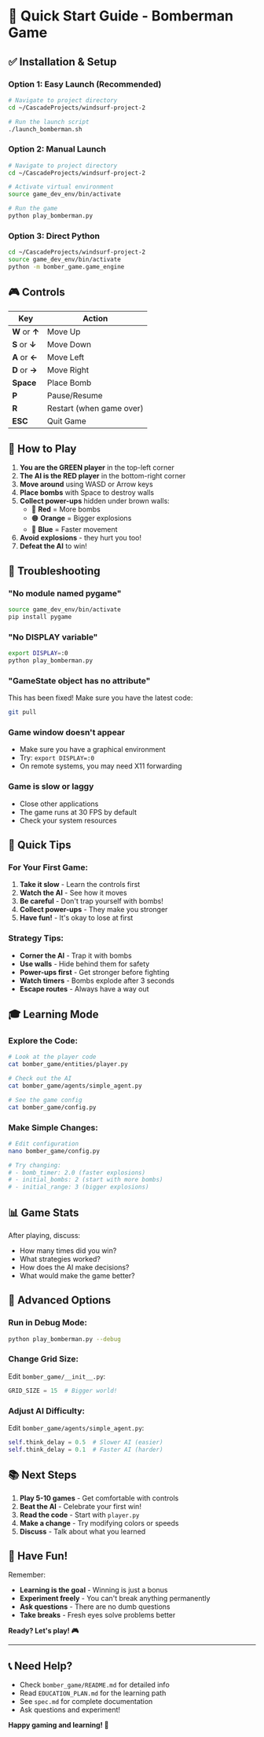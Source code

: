 # 🚀 Quick Start Guide - Bomberman Game

## ✅ Installation & Setup

### Option 1: Easy Launch (Recommended)
```bash
# Navigate to project directory
cd ~/CascadeProjects/windsurf-project-2

# Run the launch script
./launch_bomberman.sh
```

### Option 2: Manual Launch
```bash
# Navigate to project directory
cd ~/CascadeProjects/windsurf-project-2

# Activate virtual environment
source game_dev_env/bin/activate

# Run the game
python play_bomberman.py
```

### Option 3: Direct Python
```bash
cd ~/CascadeProjects/windsurf-project-2
source game_dev_env/bin/activate
python -m bomber_game.game_engine
```

## 🎮 Controls

| Key | Action |
|-----|--------|
| **W** or **↑** | Move Up |
| **S** or **↓** | Move Down |
| **A** or **←** | Move Left |
| **D** or **→** | Move Right |
| **Space** | Place Bomb |
| **P** | Pause/Resume |
| **R** | Restart (when game over) |
| **ESC** | Quit Game |

## 🎯 How to Play

1. **You are the GREEN player** in the top-left corner
2. **The AI is the RED player** in the bottom-right corner
3. **Move around** using WASD or Arrow keys
4. **Place bombs** with Space to destroy walls
5. **Collect power-ups** hidden under brown walls:
   - 🔴 **Red** = More bombs
   - 🟠 **Orange** = Bigger explosions
   - 🔵 **Blue** = Faster movement
6. **Avoid explosions** - they hurt you too!
7. **Defeat the AI** to win!

## 🐛 Troubleshooting

### "No module named pygame"
```bash
source game_dev_env/bin/activate
pip install pygame
```

### "No DISPLAY variable"
```bash
export DISPLAY=:0
python play_bomberman.py
```

### "GameState object has no attribute"
This has been fixed! Make sure you have the latest code:
```bash
git pull
```

### Game window doesn't appear
- Make sure you have a graphical environment
- Try: `export DISPLAY=:0`
- On remote systems, you may need X11 forwarding

### Game is slow or laggy
- Close other applications
- The game runs at 30 FPS by default
- Check your system resources

## 📝 Quick Tips

### For Your First Game:
1. **Take it slow** - Learn the controls first
2. **Watch the AI** - See how it moves
3. **Be careful** - Don't trap yourself with bombs!
4. **Collect power-ups** - They make you stronger
5. **Have fun!** - It's okay to lose at first

### Strategy Tips:
- **Corner the AI** - Trap it with bombs
- **Use walls** - Hide behind them for safety
- **Power-ups first** - Get stronger before fighting
- **Watch timers** - Bombs explode after 3 seconds
- **Escape routes** - Always have a way out

## 🎓 Learning Mode

### Explore the Code:
```bash
# Look at the player code
cat bomber_game/entities/player.py

# Check out the AI
cat bomber_game/agents/simple_agent.py

# See the game config
cat bomber_game/config.py
```

### Make Simple Changes:
```bash
# Edit configuration
nano bomber_game/config.py

# Try changing:
# - bomb_timer: 2.0 (faster explosions)
# - initial_bombs: 2 (start with more bombs)
# - initial_range: 3 (bigger explosions)
```

## 📊 Game Stats

After playing, discuss:
- How many times did you win?
- What strategies worked?
- How does the AI make decisions?
- What would make the game better?

## 🔧 Advanced Options

### Run in Debug Mode:
```bash
python play_bomberman.py --debug
```

### Change Grid Size:
Edit `bomber_game/__init__.py`:
```python
GRID_SIZE = 15  # Bigger world!
```

### Adjust AI Difficulty:
Edit `bomber_game/agents/simple_agent.py`:
```python
self.think_delay = 0.5  # Slower AI (easier)
self.think_delay = 0.1  # Faster AI (harder)
```

## 📚 Next Steps

1. **Play 5-10 games** - Get comfortable with controls
2. **Beat the AI** - Celebrate your first win!
3. **Read the code** - Start with `player.py`
4. **Make a change** - Try modifying colors or speeds
5. **Discuss** - Talk about what you learned

## 🎉 Have Fun!

Remember:
- **Learning is the goal** - Winning is just a bonus
- **Experiment freely** - You can't break anything permanently
- **Ask questions** - There are no dumb questions
- **Take breaks** - Fresh eyes solve problems better

**Ready? Let's play! 🎮**

---

## 📞 Need Help?

- Check `bomber_game/README.md` for detailed info
- Read `EDUCATION_PLAN.md` for the learning path
- See `spec.md` for complete documentation
- Ask questions and experiment!

**Happy gaming and learning! 🚀**
